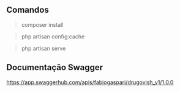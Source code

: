 ## Comandos
> composer install

> php artisan config:cache

> php artisan serve

## Documentação Swagger
https://app.swaggerhub.com/apis/fabiogaspari/drugovish_v1/1.0.0
